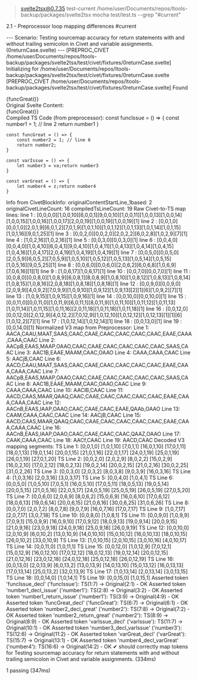 
> svelte2tsx@0.7.35 test-current /home/user/Documents/repos/ltools-backup/packages/svelte2tsx
> mocha test/test.ts --grep "#current"



  2.1 - Preprocessor loop mapping differences #current

--- Scenario: Testing sourcemap accuracy for return statements with and without trailing semicolon in Civet and variable assignments. (0returnCase.svelte) ---
[PREPROC_CIVET /home/user/Documents/repos/ltools-backup/packages/svelte2tsx/test/civet/fixtures/0returnCase.svelte] Initializing for /home/user/Documents/repos/ltools-backup/packages/svelte2tsx/test/civet/fixtures/0returnCase.svelte
[PREPROC_CIVET /home/user/Documents/repos/ltools-backup/packages/svelte2tsx/test/civet/fixtures/0returnCase.svelte] Found <script lang="civet"> (instance) at content start 21, end 224
[PREPROC_CIVET /home/user/Documents/repos/ltools-backup/packages/svelte2tsx/test/civet/fixtures/0returnCase.svelte] Original snippet from Svelte (21-224):

	funcIssue := () =>
		number1 := 1; // line 2
		return number1

	funcGreat := () =>
		number2 := 1; // line 6
		return number2;

	varIssue := () =>
		number3 .= va 

	varGreat := () =>
		number4 .= z 


[PREPROC_CIVET /home/user/Documents/repos/ltools-backup/packages/svelte2tsx/test/civet/fixtures/0returnCase.svelte] Dedent Info: removedIndentString="" (length: 0)
[PREPROC_CIVET /home/user/Documents/repos/ltools-backup/packages/svelte2tsx/test/civet/fixtures/0returnCase.svelte] Dedented snippet (removed 0 chars of indent):
	funcIssue := () =>
		number1 := 1; // line 2
		return number1

	funcGreat := () =>
		number2 := 1; // line 6
		return number2;

	varIssue := () =>
		number3 .= va 

	varGreat := () =>
		number4 .= z 


[PREPROC_CIVET /home/user/Documents/repos/ltools-backup/packages/svelte2tsx/test/civet/fixtures/0returnCase.svelte] Civet compiled to TS:
	const funcIssue = () => {
		const number1 = 1; // line 2
		return number1
	}

	const funcGreat = () => {
		const number2 = 1; // line 6
		return number2;
	}

	const varIssue = () => {
		let number3 = va;return number3
	} 

	const varGreat = () => {
		let number4 = z;return number4
	} 


[PREPROC_CIVET /home/user/Documents/repos/ltools-backup/packages/svelte2tsx/test/civet/fixtures/0returnCase.svelte] Raw Civet-to-TS map (first 3 lines of mappings): [[[0,0,0,0],[1,0,0,10],[6,0,0,1],[9,0,0,10],[1,0,0,11],[1,0,0,13],[1,0,0,14],[1,0,0,15],[1,0,0,16],[1,0,0,17],[2,0,0,19],[1,0,0,19],[1,0,0,19]],[[0,0,1,0],[0,0,1,0],[2,0,1,9],[6,0,1,2],[7,0,1,9],[1,0,1,10],[1,0,1,12],[1,0,1,13],[1,0,1,14],[1,0,1,15],[1,0,1,16],[9,0,1,25]],[[0,0,2,0],[0,0,2,0],[2,0,2,2],[6,0,2,8],[1,0,2,9],[7]]]
[PREPROC_CIVET /home/user/Documents/repos/ltools-backup/packages/svelte2tsx/test/civet/fixtures/0returnCase.svelte] Original content start in Svelte: line 2 (0-based offset: 1)
[PREPROC_CIVET /home/user/Documents/repos/ltools-backup/packages/svelte2tsx/test/civet/fixtures/0returnCase.svelte] Normalizing Civet map. originalContentStartLine: 2, removedIndentLength: 0, filename: /home/user/Documents/repos/ltools-backup/packages/svelte2tsx/test/civet/fixtures/0returnCase.svelte
[MAP_TO_V3 /home/user/Documents/repos/ltools-backup/packages/svelte2tsx/test/civet/fixtures/0returnCase.svelte] Normalizing Civet map. Snippet line offset in Svelte (0-based): 1
[MAP_TO_V3 /home/user/Documents/repos/ltools-backup/packages/svelte2tsx/test/civet/fixtures/0returnCase.svelte] Final Normalized Civet-Svelte map (first 3 lines of mappings): AACA,CAAU,MAAT,SAAS,CAAC,CAAE,CAAC,CAAC,CAAC,CAAC,EAAE,CAAA,CAAA,CAAC;AACpB,EAAS,MAAP,OAAO,CAAC,CAAE,CAAC,CAAC,CAAC,CAAC,SAAS,CAAC;AAC1B,EAAE,MAAM,CAAC,OAAO
[PREPROC_CIVET /home/user/Documents/repos/ltools-backup/packages/svelte2tsx/test/civet/fixtures/0returnCase.svelte] Normalized Civet-Svelte map (first 3 lines of mappings): AACA,CAAU,MAAT,SAAS,CAAC,CAAE,CAAC,CAAC,CAAC,CAAC,EAAE,CAAA,CAAA,CAAC;AACpB,EAAS,MAAP,OAAO,CAAC,CAAE,CAAC,CAAC,CAAC,CAAC,SAAS,CAAC;AAC1B,EAAE,MAAM,CAAC,OAAO
[PREPROC_CIVET /home/user/Documents/repos/ltools-backup/packages/svelte2tsx/test/civet/fixtures/0returnCase.svelte] Reindented compiled TS code for insertion (indent: ""):

	const funcIssue = () => {
		const number1 = 1; // line 2
		return number1
	}

	const funcGreat = () => {
		const number2 = 1; // line 6
		return number2;
	}

	const varIssue = () => {
		let number3 = va;return number3
	} 

	const varGreat = () => {
		let number4 = z;return number4
	} 


--- Preprocessed TypeScript Code ---
 <script lang="ts">
	const funcIssue = () => {
		const number1 = 1; // line 2
		return number1
	}

	const funcGreat = () => {
		const number2 = 1; // line 6
		return number2;
	}

	const varIssue = () => {
		let number3 = va;return number3
	} 

	const varGreat = () => {
		let number4 = z;return number4
	} 
</script>
<div>{funcGreat()}</div> 
Original Svelte Content:
 <script lang="civet">
	funcIssue := () =>
		number1 := 1; // line 2
		return number1

	funcGreat := () =>
		number2 := 1; // line 6
		return number2;

	varIssue := () =>
		number3 .= va 

	varGreat := () =>
		number4 .= z 

</script>
<div>{funcGreat()}</div> 
Compiled TS Code (from preprocessor):
 	const funcIssue = () => {
		const number1 = 1; // line 2
		return number1
	}

	const funcGreat = () => {
		const number2 = 1; // line 6
		return number2;
	}

	const varIssue = () => {
		let number3 = va;return number3
	} 

	const varGreat = () => {
		let number4 = z;return number4
	} 

Info from CivetBlockInfo:
  originalContentStartLine_1based: 2
  originalCivetLineCount: 16
  compiledTsLineCount: 19
Raw Civet-to-TS map lines:
  line 1 : [0,0,0,0][1,0,0,10][6,0,0,1][9,0,0,10][1,0,0,11][1,0,0,13][1,0,0,14][1,0,0,15][1,0,0,16][1,0,0,17][2,0,0,19][1,0,0,19][1,0,0,19][1]
  line 2 : [0,0,1,0][0,0,1,0][2,0,1,9][6,0,1,2][7,0,1,9][1,0,1,10][1,0,1,12][1,0,1,13][1,0,1,14][1,0,1,15][1,0,1,16][9,0,1,25][1]
  line 3 : [0,0,2,0][0,0,2,0][2,0,2,2][6,0,2,8][1,0,2,9][7][1]
  line 4 : [1,0,2,16][1,0,2,16][1]
  line 5 : [0,0,3,0][0,0,3,0][1]
  line 6 : [0,0,4,0][0,0,4,0][1,0,4,10][6,0,4,1][9,0,4,10][1,0,4,11][1,0,4,13][1,0,4,14][1,0,4,15][1,0,4,16][1,0,4,17][2,0,4,19][1,0,4,19][1,0,4,19][1]
  line 7 : [0,0,5,0][0,0,5,0][2,0,5,9][6,0,5,2][7,0,5,9][1,0,5,10][1,0,5,12][1,0,5,13][1,0,5,14][1,0,5,15][1,0,5,16][9,0,5,25][1]
  line 8 : [0,0,6,0][0,0,6,0][2,0,6,2][6,0,6,8][1,0,6,9][7,0,6,16][1][1]
  line 9 : [1,0,6,17][1,0,6,17][1]
  line 10 : [0,0,7,0][0,0,7,0][1]
  line 11 : [0,0,8,0][0,0,8,0][1,0,8,9][6,0,8,1][8,0,8,9][1,0,8,10][1,0,8,12][1,0,8,13][1,0,8,14][1,0,8,15][1,0,8,16][2,0,8,18][1,0,8,18][1,0,8,18][1]
  line 12 : [0,0,9,0][0,0,9,0][2,0,9,9][4,0,9,2][7,0,9,9][1,0,9,10][1,0,9,12][1,0,9,13][2][1][6][1,0,9,2][7][1]
  line 13 : [1,0,9,15][1,0,9,15][1,0,9,16][1]
  line 14 : [0,0,10,0][0,0,10,0][1]
  line 15 : [0,0,11,0][0,0,11,0][1,0,11,9][6,0,11,1][8,0,11,9][1,0,11,10][1,0,11,12][1,0,11,13][1,0,11,14][1,0,11,15][1,0,11,16][2,0,11,18][1,0,11,18][1,0,11,18][1]
  line 16 : [0,0,12,0][0,0,12,0][2,0,12,9][4,0,12,2][7,0,12,9][1,0,12,10][1,0,12,12][1,0,12,13][1][1][6][1,0,12,2][7][1]
  line 17 : [1,0,12,14][1,0,12,14][1]
  line 18 : [0,0,13,0][1]
  line 19 : [0,0,14,0][1]
Normalized V3 map from Preprocessor:
  Line 1: AACA,CAAU,MAAT,SAAS,CAAC,CAAE,CAAC,CAAC,CAAC,CAAC,EAAE,CAAA,CAAA,CAAC
  Line 2: AACpB,EAAS,MAAP,OAAO,CAAC,CAAE,CAAC,CAAC,CAAC,CAAC,SAAS,CAAC
  Line 3: AAC1B,EAAE,MAAM,CAAC,OAAO
  Line 4: CAAA,CAAA,CAAC
  Line 5: AACjB,CAAC
  Line 6: AACD,CAAU,MAAT,SAAS,CAAC,CAAE,CAAC,CAAC,CAAC,CAAC,EAAE,CAAA,CAAA,CAAC
  Line 7: AACpB,EAAS,MAAP,OAAO,CAAC,CAAE,CAAC,CAAC,CAAC,CAAC,SAAS,CAAC
  Line 8: AAC1B,EAAE,MAAM,CAAC,OAAO,CAAC
  Line 9: CAAA,CAAA,CAAC
  Line 10: AAClB,CAAC
  Line 11: AACD,CAAS,MAAR,QAAQ,CAAC,CAAE,CAAC,CAAC,CAAC,CAAC,EAAE,CAAA,CAAA,CAAC
  Line 12: AACnB,EAAS,IAAP,OAAO,CAAC,CAAE,CAAC,EAAE,QAAb,OAAO
  Line 13: CAAM,CAAA,CAAC,CAAC
  Line 14: AACjB,CAAC
  Line 15: AACD,CAAS,MAAR,QAAQ,CAAC,CAAE,CAAC,CAAC,CAAC,CAAC,EAAE,CAAA,CAAA,CAAC
  Line 16: AACnB,EAAS,IAAP,OAAO,CAAC,CAAE,CAAC,CAAC,QAAZ,OAAO
  Line 17: CAAK,CAAA,CAAC
  Line 18: AACf,CAAC
  Line 19: AACD,CAAC
Decoded V3 mapping segments:
  TS Line 1: [0,0,1,0] [1,0,1,10] [7,0,1,1] [16,0,1,10] [17,0,1,11] [18,0,1,13] [19,0,1,14] [20,0,1,15] [21,0,1,16] [22,0,1,17] [24,0,1,19] [25,0,1,19] [26,0,1,19] [27,0,1,20]
  TS Line 2: [0,0,2,0] [2,0,2,9] [8,0,2,2] [15,0,2,9] [16,0,2,10] [17,0,2,12] [18,0,2,13] [19,0,2,14] [20,0,2,15] [21,0,2,16] [30,0,2,25] [31,0,2,26]
  TS Line 3: [0,0,3,0] [2,0,3,2] [8,0,3,8] [9,0,3,9] [16,0,3,16]
  TS Line 4: [1,0,3,16] [2,0,3,16] [3,0,3,17]
  TS Line 5: [0,0,4,0] [1,0,4,1]
  TS Line 6: [0,0,5,0] [1,0,5,10] [7,0,5,1] [16,0,5,10] [17,0,5,11] [18,0,5,13] [19,0,5,14] [20,0,5,15] [21,0,5,16] [22,0,5,17] [24,0,5,19] [25,0,5,19] [26,0,5,19] [27,0,5,20]
  TS Line 7: [0,0,6,0] [2,0,6,9] [8,0,6,2] [15,0,6,9] [16,0,6,10] [17,0,6,12] [18,0,6,13] [19,0,6,14] [20,0,6,15] [21,0,6,16] [30,0,6,25] [31,0,6,26]
  TS Line 8: [0,0,7,0] [2,0,7,2] [8,0,7,8] [9,0,7,9] [16,0,7,16] [17,0,7,17]
  TS Line 9: [1,0,7,17] [2,0,7,17] [3,0,7,18]
  TS Line 10: [0,0,8,0] [1,0,8,1]
  TS Line 11: [0,0,9,0] [1,0,9,9] [7,0,9,1] [15,0,9,9] [16,0,9,10] [17,0,9,12] [18,0,9,13] [19,0,9,14] [20,0,9,15] [21,0,9,16] [23,0,9,18] [24,0,9,18] [25,0,9,18] [26,0,9,19]
  TS Line 12: [0,0,10,0] [2,0,10,9] [6,0,10,2] [13,0,10,9] [14,0,10,10] [15,0,10,12] [16,0,10,13] [18,0,10,15] [26,0,10,2] [33,0,10,9]
  TS Line 13: [1,0,10,15] [2,0,10,15] [3,0,10,16] [4,0,10,17]
  TS Line 14: [0,0,11,0] [1,0,11,1]
  TS Line 15: [0,0,12,0] [1,0,12,9] [7,0,12,1] [15,0,12,9] [16,0,12,10] [17,0,12,12] [18,0,12,13] [19,0,12,14] [20,0,12,15] [21,0,12,16] [23,0,12,18] [24,0,12,18] [25,0,12,18] [26,0,12,19]
  TS Line 16: [0,0,13,0] [2,0,13,9] [6,0,13,2] [13,0,13,9] [14,0,13,10] [15,0,13,12] [16,0,13,13] [17,0,13,14] [25,0,13,2] [32,0,13,9]
  TS Line 17: [1,0,13,14] [2,0,13,14] [3,0,13,15]
  TS Line 18: [0,0,14,0] [1,0,14,1]
  TS Line 19: [0,0,15,0] [1,0,15,1]
  Asserted token 'funcIssue_decl' ('funcIssue'): TS(1:7) -> Original(2:1) - OK
  Asserted token 'number1_decl_issue' ('number1'): TS(2:8) -> Original(3:2) - OK
  Asserted token 'number1_return_issue' ('number1'): TS(3:9) -> Original(4:9) - OK
  Asserted token 'funcGreat_decl' ('funcGreat'): TS(6:7) -> Original(6:1) - OK
  Asserted token 'number2_decl_great' ('number2'): TS(7:8) -> Original(7:2) - OK
  Asserted token 'number2_return_great' ('number2'): TS(8:9) -> Original(8:9) - OK
  Asserted token 'varIssue_decl' ('varIssue'): TS(11:7) -> Original(10:1) - OK
  Asserted token 'number3_decl_varIssue' ('number3'): TS(12:6) -> Original(11:2) - OK
  Asserted token 'varGreat_decl' ('varGreat'): TS(15:7) -> Original(13:1) - OK
  Asserted token 'number4_decl_varGreat' ('number4'): TS(16:6) -> Original(14:2) - OK
    ✔ should correctly map tokens for Testing sourcemap accuracy for return statements with and without trailing semicolon in Civet and variable assignments. (334ms)


  1 passing (347ms)

